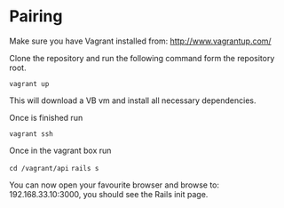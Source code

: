 Pairing
=======

Make sure you have Vagrant installed from: http://www.vagrantup.com/

Clone the repository and run the following command form the repository root.

`vagrant up`

This will download a VB vm and install all necessary dependencies.

Once is finished run

`vagrant ssh`

Once in the vagrant box run

`cd /vagrant/api`
`rails s`

You can now open your favourite browser and browse to: 192.168.33.10:3000, you should see the Rails init page.
